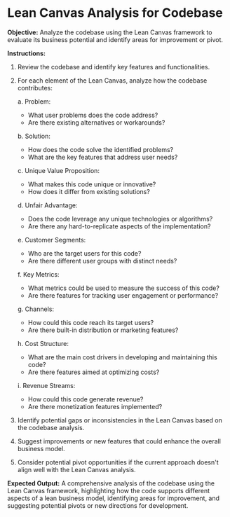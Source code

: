 # Lean Canvas Analysis for Codebase

**Objective:** Analyze the codebase using the Lean Canvas framework to evaluate its business potential and identify areas for improvement or pivot.

**Instructions:**

1. Review the codebase and identify key features and functionalities.

2. For each element of the Lean Canvas, analyze how the codebase contributes:

   a. Problem:
      - What user problems does the code address?
      - Are there existing alternatives or workarounds?

   b. Solution:
      - How does the code solve the identified problems?
      - What are the key features that address user needs?

   c. Unique Value Proposition:
      - What makes this code unique or innovative?
      - How does it differ from existing solutions?

   d. Unfair Advantage:
      - Does the code leverage any unique technologies or algorithms?
      - Are there any hard-to-replicate aspects of the implementation?

   e. Customer Segments:
      - Who are the target users for this code?
      - Are there different user groups with distinct needs?

   f. Key Metrics:
      - What metrics could be used to measure the success of this code?
      - Are there features for tracking user engagement or performance?

   g. Channels:
      - How could this code reach its target users?
      - Are there built-in distribution or marketing features?

   h. Cost Structure:
      - What are the main cost drivers in developing and maintaining this code?
      - Are there features aimed at optimizing costs?

   i. Revenue Streams:
      - How could this code generate revenue?
      - Are there monetization features implemented?

3. Identify potential gaps or inconsistencies in the Lean Canvas based on the codebase analysis.

4. Suggest improvements or new features that could enhance the overall business model.

5. Consider potential pivot opportunities if the current approach doesn't align well with the Lean Canvas analysis.

**Expected Output:** A comprehensive analysis of the codebase using the Lean Canvas framework, highlighting how the code supports different aspects of a lean business model, identifying areas for improvement, and suggesting potential pivots or new directions for development.